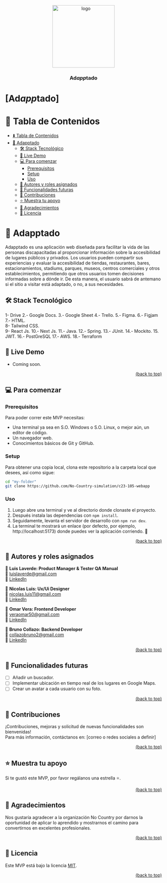 <div align="center">

  <img src="![image_alt]([image_url](https://github.com/No-Country-simulation/c23-105-webapp/blob/912e6544fd953eab780105c7d971b3220fde0749/Logotipo.png))" alt="logo" width="200"  height="auto" />
  
  <br/>

  <h3><b>Ad<em><strong>app</strong></em>tado</b><h3>

</div>


# [Ad<em><strong>app</strong></em>tado]

<!-- Tabla de contenidos -->

# 📗 Tabla de Contenidos
- [⬇️ Tabla de Contenidos](#tabla-de-contenidos)
- [📖 Adapptado](#adapptado)
  - [🛠 Stack Tecnológico](#stack-tecnologico)
  - [🚀 Live Demo](#live-demo)
  - [💻 Para comenzar](#para-comenzar)
    - [Prerequisitos](#prerequisitos)
    - [Setup](#setup)
    - [Uso](#uso)
  - [👥 Autores y roles asignados](#autores-y-roles-asignados)
  - [🔭 Funcionalidades futuras](#funcionalidades-futuras)
  - [🤝 Contribuciones](#contribuciones)
  - [⭐️ Muestra tu apoyo](#muestra-tu-apoyo)
  - [🙏 Agradecimientos](#agradecimientos)
  - [📝 Licencia](#licencia)

<!-- Descripción del proyecto -->

# 📖 Adapptado

Adapptado es una aplicación web diseñada para facilitar la vida de las personas discapacitadas al proporcionar información sobre la accesibilidad de lugares públicos y privados. Los usuarios pueden compartir sus experiencias y evaluar la accesibilidad de tiendas, restaurantes, bares, estacionamientos, stadiums, parques, museos, centros comerciales y otros establecimientos, permitiendo que otros usuarios tomen decisiones informadas sobre a dónde ir. De esta manera, el usuario sabrá de antemano si el sitio a visitar está adaptado, o no, a sus necesidades.

<!-- Stack Tencológico -->

## 🛠 Stack Tecnológico

1- Drive
2.- Google Docs.
3.- Google Sheet
4.- Trello.
5.- Figma.
6.- Figjam
7.- HTML.  
8- Tailwind CSS.  
9- React Js.
10.- Next Js.
11.- Java.
12.- Spring.
13.- JUnit.
14.- Mockito.
15. JWT.
16.- PostGreSQL
17.- AWS.
18.- Terraform

<!-- Live Demo -->

## 🚀 Live Demo

- Coming soon.

<p align="right"><a href="#tabla-de-contenidos">(back to top)</a></p>

<!-- Para comenzar -->

## 💻 Para comenzar

### Prerequisitos

Para poder correr este MVP necesitas:

- Una terminal ya sea en S.O. Windows o S.O. Linux, o mejor aún, un editor de código.
- Un navegador web.
- Conocimientos básicos de Git y GitHub.

### Setup

Para obtener una copia local, clona este repositorio a la carpeta local que desees, así como sigue:

```sh
cd "my-folder"
git clone https://github.com/No-Country-simulation/c23-105-webapp
```

### Uso

1. Luego abre una terminal y ve al directorio donde clonaste el proyecto.
2. Después instala las dependencias con `npm install`.
3. Seguidamente, levanta el servidor de desarrollo con `npm run dev`.
4. La terminal te mostrará un enlace (por defecto, por ejemplo, http://localhost:5173) donde puedes ver la aplicación corriendo. 🚀

<p align="right"><a href="#tabla-de-contenidos">(back to top)</a></p>

<!-- Autores y roles asignados -->

## 👥 Autores y roles asignados

👤 **Luis Laverde: Product Manager & Tester QA Manual**  
📧 luislaverde@gmail.com  
🔗 [LinkedIn](https://www.linkedin.com/in/luis-laverde-functional-analyst-tester-and-developer/)  

👤 **Nicolas Luis: Ux/Ui Designer**  
📧 nicolas.luis11@gmail.com  
🔗 [LinkedIn](https://www.linkedin.com/in/nicolasluis/)  

👤 **Omar Vera: Frontend Developer**  
📧 veraomar50@gmail.com  
🔗 [LinkedIn](https://www.linkedin.com/in/omar-vera-a74b71249/)  

👤 **Bruno Collazo: Backend Developer**  
📧 collazobruno2@gmail.com  
🔗 [LinkedIn](https://www.linkedin.com/in/brunocollazo/)  

<p align="right"><a href="#tabla-de-contenidos">(back to top)</a></p>

<!-- Funcionalidades Futuras -->

## 🔭 Funcionalidades futuras

- [ ] Añadir un buscador.
- [ ] Implementar ubicación en tiempo real de los lugares en Google Maps.
- [ ] Crear un avatar a cada usuario con su foto.

<p align="right"><a href="#tabla-de-contenidos">(back to top)</a></p>

<!-- Contribuciones -->

## 🤝 Contribuciones

¡Contribuciones, mejoras y solicitud de nuevas funcionalidades son bienvenidas!  
Para más información, contáctanos en: [correo o redes sociales a definir]

<p align="right"><a href="#tabla-de-contenidos">(back to top)</a></p>

<!-- Muestra tu apoyo -->

## ⭐️ Muestra tu apoyo

Si te gustó este MVP, por favor regálanos una estrella ⭐.

<p align="right"><a href="#tabla-de-contenidos">(back to top)</a></p>

<!-- Agradecimientos -->

## 🙏 Agradecimientos

Nos gustaría agradecer a la organización No Country por darnos la oportunidad de aplicar lo aprendido y mostrarnos el camino para convertirnos en excelentes profesionales.

<p align="right"><a href="#tabla-de-contenidos">(back to top)</a></p>

<!-- Licencia -->

## 📝 Licencia

Este MVP está bajo la licencia [MIT](./LICENSE).

<p align="right"><a href="#tabla-de-contenidos">(back to top)</a></p>
